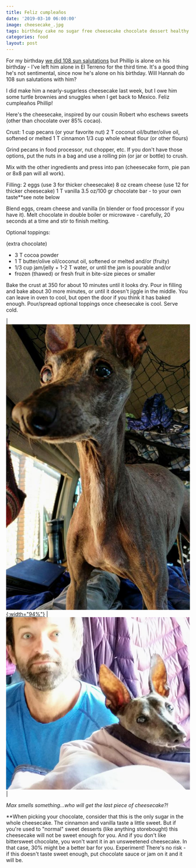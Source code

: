 ```yaml
---
title: Feliz cumpleaños
date: '2019-03-10 06:00:00'
image: cheesecake_.jpg
tags: birthday cake no sugar free cheesecake chocolate dessert healthy gluten free
categories: food
layout: post
---
```


For my birthday [we did 108 sun salutations](https://reverdecer.annalisagross.com/2018/08/16/slow-and-steady/) but Phillip is alone on his birthday - I've left him alone in El Terreno for the third time. It's a good thing he's not sentimental, since now he's alone on his birthday. Will Hannah do 108 sun salutations with him?

I did make him a nearly-sugarless cheesecake last week, but I owe him some turtle brownies and snuggles when I get back to Mexico. Feliz cumpleaños Phillip!

Here's the cheesecake, inspired by our cousin Robert who eschews sweets (other than chocolate over 85% cocao).

Crust:
1 cup pecans (or your favorite nut)
2 T coconut oil/butter/olive oil, softened or melted
1 T cinnamon
1/3 cup whole wheat flour (or other flours)

Grind pecans in food processor, nut chopper, etc. If you don't have those options, put the nuts in a bag and use a rolling pin (or jar or bottle) to crush.

Mix with the other ingredients and press into pan (cheesecake form, pie pan or 8x8 pan will all work).

Filling:
2 eggs (use 3 for thicker cheesecake)
8 oz cream cheese (use 12 for thicker cheesecake)
1 T vanilla
3.5 oz/100 gr chocolate bar - to your own taste**see note below

Blend eggs, cream cheese and vanilla (in blender or food processor if you have it). Melt chocolate in double boiler or microwave - carefully, 20 seconds at a time and stir to finish melting.

Optional toppings:

(extra chocolate)
* 3 T cocoa powder
* 1 T butter/olive oil/coconut oil, softened or melted
and/or
(fruity)
* 1/3 cup jam/jelly + 1-2 T water, or until the jam is pourable
and/or
* frozen (thawed) or fresh fruit in bite-size pieces or smaller

Bake the crust at 350 for about 10 minutes until it looks dry. Pour in filling and bake about 30 more minutes, or until it doesn't jiggle in the middle. You can leave in oven to cool, but open the door if you think it has baked enough. Pour/spread optional toppings once cheesecake is cool. Serve cold.

| [![](/images/max_nose_.jpg){:width="94%"}](/images/max_nose.jpg) | [![](/images/phillip_max_.jpg)](/images/phillip_max.jpg) |

*Max smells something...who will get the last piece of cheesecake?!*

**When picking your chocolate, consider that this is the only sugar in the whole cheesecake. The cinnamon and vanilla taste a little sweet. But if you're used to "normal" sweet desserts (like anything storebought) this cheesecake will not be sweet enough for you. And if you don't like bittersweet chocolate, you won't want it in an unsweetened cheesecake. In that case, 30% might be a better bar for you. Experiment! There's no risk - if this doesn't taste sweet enough, put chocolate sauce or jam on it and it will be.